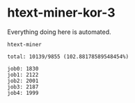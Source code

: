 # htext-miner-kor-3

Everything doing here is automated.

```
htext-miner

total: 10139/9855 (102.88178589548454%)

job0: 1830
job1: 2122
job2: 2001
job3: 2187
job4: 1999
```